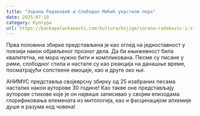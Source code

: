 ```yaml
---
title: "Зорана Радаковић и Слободан Мићић укрстили пера"
date: 2025-07-10
category: Култура
url: https://backapalankavesti.com/kultura/knjige/zorana-radakovic-i-slobodan-micic-ukrstili-pera/
---
```


Прва половина збирке представљена је као оглед на једноставност у поезији након објављеног прозног дела. Да би књижевност била квалитетна, не мора нужно бити и компликована. Песме су писане у рими, слободног стила и настале су као реакција на данашње време, посматрајући сопствене емоције, као и друге око ње.

АНИМУС представља својеврсну збирку од 25 изабраних песама насталих након ауторове 30 године! Као такве оне представљају ауторове стихове које је он највише записивао у својим епизодама глорификовања елемената из митологија, као и фасцинацијом алхемије душе и разума код човека!
